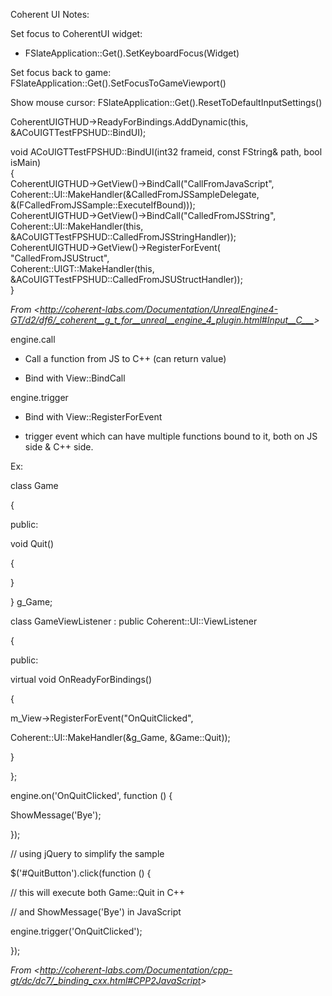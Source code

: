 Coherent UI Notes:

Set focus to CoherentUI widget:

- FSlateApplication::Get().SetKeyboardFocus(Widget)

Set focus back to game: FSlateApplication::Get().SetFocusToGameViewport()

Show mouse cursor: FSlateApplication::Get().ResetToDefaultInputSettings()

CoherentUIGTHUD-&gt;ReadyForBindings.AddDynamic(this, &ACoUIGTTestFPSHUD::BindUI);

void ACoUIGTTestFPSHUD::BindUI(int32 frameid, const FString& path, bool isMain)  
{  
CoherentUIGTHUD-&gt;GetView()-&gt;BindCall("CallFromJavaScript",  
Coherent::UI::MakeHandler(&CalledFromJSSampleDelegate,  
&(FCalledFromJSSample::ExecuteIfBound)));  
CoherentUIGTHUD-&gt;GetView()-&gt;BindCall("CalledFromJSString",  
Coherent::UI::MakeHandler(this,  
&ACoUIGTTestFPSHUD::CalledFromJSStringHandler));  
CoherentUIGTHUD-&gt;GetView()-&gt;RegisterForEvent(  
"CalledFromJSUStruct",  
Coherent::UIGT::MakeHandler(this, &ACoUIGTTestFPSHUD::CalledFromJSUStructHandler));  
}

_From &lt;<http://coherent-labs.com/Documentation/UnrealEngine4-GT/d2/df6/_coherent__g_t_for__unreal__engine_4_plugin.html#Input__C___>&gt;_

engine.call

- Call a function from JS to C++ (can return value)

- Bind with View::BindCall

engine.trigger

- Bind with View::RegisterForEvent

- trigger event which can have multiple functions bound to it, both on JS side & C++ side.

Ex:

class Game

{

public:

void Quit()

{

}

} g_Game;

class GameViewListener : public Coherent::UI::ViewListener

{

public:

virtual void OnReadyForBindings()

{

m_View-&gt;RegisterForEvent("OnQuitClicked",

Coherent::UI::MakeHandler(&g_Game, &Game::Quit));

}

};

engine.on('OnQuitClicked', function () {

ShowMessage('Bye');

});

// using jQuery to simplify the sample

\$('\#QuitButton').click(function () {

// this will execute both Game::Quit in C++

// and ShowMessage('Bye') in JavaScript

engine.trigger('OnQuitClicked');

});

_From &lt;<http://coherent-labs.com/Documentation/cpp-gt/dc/dc7/_binding_cxx.html#CPP2JavaScript>&gt;_
